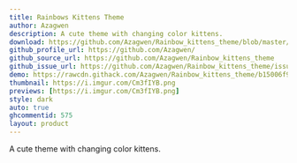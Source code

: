 ```yaml
---
title: Rainbows Kittens Theme
author: Azagwen
description: A cute theme with changing color kittens.
download: https://github.com/Azagwen/Rainbow_kittens_theme/blob/master/Rainbow_kittens_V0.1.3.theme.css
github_profile_url: https://github.com/Azagwen/
github_source_url: https://github.com/Azagwen/Rainbow_kittens_theme
github_issue_url: https://github.com/Azagwen/Rainbow_kittens_theme/issues
demo: https://rawcdn.githack.com/Azagwen/Rainbow_kittens_theme/b15006f9a359cf9141e9d63e7905b0ff9f759023/Rainbow_kittens_V0.1.3.theme.css
thumbnail: https://i.imgur.com/Cm3fIYB.png
previews: [https://i.imgur.com/Cm3fIYB.png]
style: dark
auto: true
ghcommentid: 575
layout: product
---
```

A cute theme with changing color kittens.